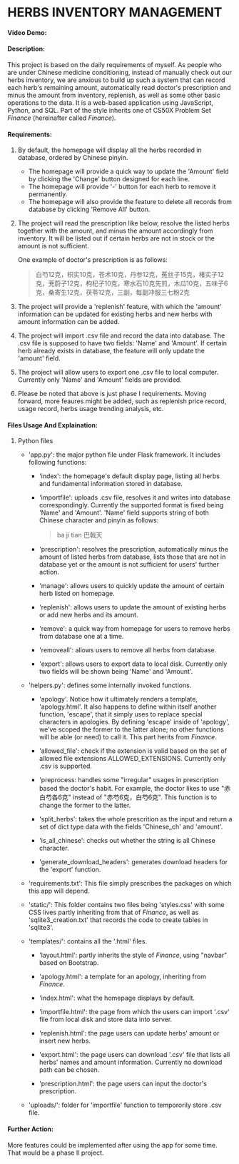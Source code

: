 # HERBS INVENTORY MANAGEMENT
#### Video Demo:  <URL HERE>
#### Description:
This project is based on the daily requirements of myself. As people who are under Chinese medicine conditioning, instead of manually check out our herbs inventory, we are anxious to build up such a system that can record each herb's remaining amount, automatically read doctor's prescription and minus the amount from inventory, replenish, as well as some other basic operations to the data. It is a web-based application using JavaScript, Python, and SQL. Part of the style inherits one of CS50X Problem Set *Finance* (hereinafter called *Finance*).

#### Requirements:
1. By default, the homepage will display all the herbs recorded in database, ordered by Chinese pinyin. 
   - The homepage will provide a quick way to update the 'Amount' field by clicking the 'Change' button designed for each line. 
   - The homepage will provide '-' button for each herb to remove it permanently. 
   - The homepage will also provide the feature to delete all records from database by clicking 'Remove All' button.

2. The project will read the prescription like below, resolve the listed herbs together with the amount, and minus the amount accordingly from inventory. It will be listed out if certain herbs are not in stock or the amount is not sufficient. 

   One example of doctor's prescription is as follows:
   > 白芍12克，枳实10克，苍术10克，丹参12克，菟丝子15克，楮实子12克，茺蔚子12克，枸杞子10克，寒水石10克先煎，木瓜10克，五味子6克，桑寄生12克，茯苓12克，三副，每副冲服三七粉2克

3. The project will provide a 'replenish' feature, with which the 'amount' information can be updated for existing herbs and new herbs with amount information can be added.

4. The project will import .csv file and record the data into database. The .csv file is supposed to have two fields: 'Name' and 'Amount'. If certain herb already exists in database, the feature will only update the 'amount' field.

5. The project will allow users to export one .csv file to local computer. Currently only 'Name' and 'Amount' fields are provided.

6. Please be noted that above is just phase I requirements. Moving forward, more feaures might be added, such as replenish price record, usage record, herbs usage trending analysis, etc.

#### Files Usage And Explaination:
1. Python files

   - 'app.py': the major python file under Flask framework. It includes following functions:

     - 'index': the homepage's default display page, listing all herbs and fundamental information stored in database.

     - 'importfile': uploads .csv file, resolves it and writes into database correspondingly. Currently the supported format is fixed being 'Name' and 'Amount'. 'Name' field supports string of both Chinese character and pinyin as follows:

        > ba ji tian 巴戟天
     
     - 'prescription': resolves the prescription, automatically minus the amount of listed herbs from database, lists those that are not in database yet or the amount is not sufficient for users' further action.

     - 'manage': allows users to quickly update the amount of certain herb listed on homepage.

     - 'replenish': allows users to update the amount of existing herbs or add new herbs and its amount.

     - 'remove': a quick way from homepage for users to remove herbs from database one at a time.

     - 'removeall': allows users to remove all herbs from database.

     - 'export': allows users to export data to local disk. Currently only two fields will be shown being 'Name' and 'Amount'. 

   - 'helpers.py': defines some internally invoked functions.
   
     - 'apology'. Notice how it ultimately renders a template, 'apology.html'. It also happens to define within itself another function, 'escape', that it simply uses to replace special characters in apologies. By defining 'escape' inside of 'apology', we’ve scoped the former to the latter alone; no other functions will be able (or need) to call it. This part herits from *Finance*.

     - 'allowed_file': check if the extension is valid based on the set of allowed file extensions ALLOWED_EXTENSIONS. Currently only .csv is supported.

     - 'preprocess: handles some "irregular" usages in prescription based the doctor's habit. For example, the doctor likes to use "赤白芍各6克" instead of "赤芍6克，白芍6克". This function is to change the former to the latter.

     - 'split_herbs': takes the whole prescrition as the input and return a set of dict type data with the fields 'Chinese_ch' and 'amount'.

     - 'is_all_chinese': checks out whether the string is all Chinese character.

     - 'generate_download_headers': generates download headers for the 'export' function.

   - 'requirements.txt': This file simply prescribes the packages on which this app will depend.

   - 'static/': This folder contains two files being 'styles.css' with some CSS lives partly inheriting from that of *Finance*, as well as 'sqlite3_creation.txt' that records the code to create tables in 'sqlite3'.

   - 'templates/': contains all the '.html' files.

     - 'layout.html': partly inherits the style of *Finance*, using "navbar" based on Bootstrap.

     - 'apology.html': a template for an apology, inheriting from *Finance*.

     - 'index.html': what the homepage displays by default.

     - 'importfile.html': the page from which the users can import '.csv' file from local disk and store data into server.

     - 'replenish.html': the page users can update herbs' amount or insert new herbs.

     - 'export.html': the page users can download '.csv' file that lists all herbs' names and amount information. Currently no download path can be chosen.

     - 'prescription.html': the page users can input the doctor's prescription.

   - 'uploads/': folder for 'importfile' function to tempororily store .csv file.

#### Further Action:
More features could be implemented after using the app for some time. That would be a phase II project.

        
